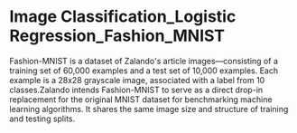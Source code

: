 # Image Classification_Logistic Regression_Fashion_MNIST

Fashion-MNIST is a dataset of Zalando's article images—consisting of a training set of 60,000
examples and a test set of 10,000 examples. Each example is a 28x28 grayscale image,
associated with a label from 10 classes.Zalando intends Fashion-MNIST to serve as a direct
drop-in replacement for the original MNIST dataset for benchmarking machine learning
algorithms. It shares the same image size and structure of training and testing splits.

